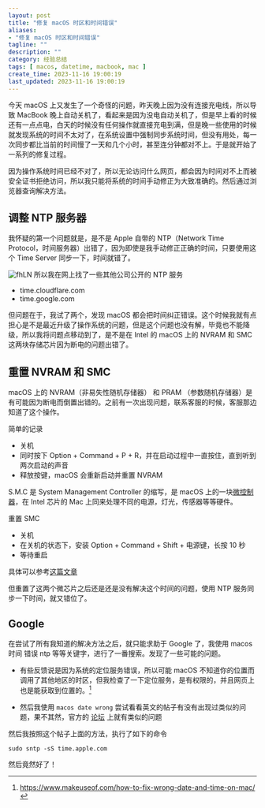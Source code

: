 ```yaml
---
layout: post
title: "修复 macOS 时区和时间错误"
aliases:
- "修复 macOS 时区和时间错误"
tagline: ""
description: ""
category: 经验总结
tags: [ macos, datetime, macbook, mac ]
create_time: 2023-11-16 19:00:19
last_updated: 2023-11-16 19:00:19
---
```


今天 macOS 上又发生了一个奇怪的问题，昨天晚上因为没有连接充电线，所以导致 MacBook 晚上自动关机了，看起来是因为没电自动关机了，但是早上看的时候还有一点点电，白天的时候没有任何操作就直接充电到满，但是晚一些使用的时候就发现系统的时间不太对了，在系统设置中强制同步系统时间，但没有用处，每一次同步都比当前的时间慢了一天和几个小时，甚至连分钟都对不上。于是就开始了一系列的修复过程。

因为操作系统时间已经不对了，所以无论访问什么网页，都会因为时间对不上而被安全证书拒绝访问，所以我只能将系统的时间手动修正为大致准确的。然后通过浏览器查询解决方法。

## 调整 NTP 服务器

我怀疑的第一个问题就是，是不是 Apple 自带的 NTP（Network Time Protocol，时间服务器）出错了，因为即使是我手动修正正确的时间，只要使用这个 Time Server 同步一下，时间就错了。

![fhLN](https://photo.einverne.info/images/2023/11/17/fhLN.png)
所以我在网上找了一些其他公司公开的 NTP 服务

- time.cloudflare.com
- time.google.com

但问题在于，我试了两个，发现 macOS 都会把时间纠正错误。这个时候我就有点担心是不是最近升级了操作系统的问题，但是这个问题也没有解，毕竟也不能降级，所以我将问题点移动到了，是不是在 Intel 的 macOS 上的 NVRAM 和 SMC 这两块存储芯片因为断电的问题出错了。

## 重置 NVRAM 和 SMC

macOS 上的 NVRAM（非易失性随机存储器） 和 PRAM （参数随机存储器）是有可能因为断电而倒置出错的。之前有一次出现问题，联系客服的时候，客服那边知道了这个操作。

简单的记录

- 关机
- 同时按下 Option + Command + P + R，并在启动过程中一直按住，直到听到两次启动的声音
- 释放按键，macOS 会重新启动并重置 NVRAM

S.M.C 是 System Management Controller 的缩写，是 macOS 上的一块[微控制器](https://electronics.howstuffworks.com/microcontroller.htm)，在 Intel 芯片的 Mac 上同来处理不同的电源，灯光，传感器等等硬件。

重置 SMC

- 关机
- 在关机的状态下，安装 Option + Command + Shift + 电源键，长按 10 秒
- 等待重启

具体可以参考[这篇文章](/post/2021/03/repair-macos-smc-nvram.html)

但重置了这两个微芯片之后还是还是没有解决这个时间的问题，使用 NTP 服务同步一下时间，就又错位了。

## Google

在尝试了所有我知道的解决方法之后，就只能求助于 Google 了，我使用 macos 时间 错误 ntp 等等关键字，进行了一番搜索。发现了一些可能的问题。

- 有些反馈说是因为系统的定位服务错误，所以可能 macOS 不知道你的位置而调用了其他地区的时区，但我检查了一下定位服务，是有权限的，并且网页上也是能获取到位置的。[^1]

[^1]: <https://www.makeuseof.com/how-to-fix-wrong-date-and-time-on-mac/>

- 然后我使用 `macos date wrong` 尝试看看英文的帖子有没有出现过类似的问题，果不其然，官方的 [论坛](https://discussions.apple.com/thread/253973068) 上就有类似的问题

然后我按照这个帖子上面的方法，执行了如下的命令

```
sudo sntp -sS time.apple.com
```

然后竟然好了！
